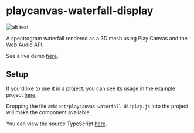 # playcanvas-waterfall-display

![alt text](https://i.ibb.co/QkLbBs2/rnbowroadpreviewbanner.jpg "Preview")

A spectrogram waterfall rendered as a 3D mesh using Play Canvas and the Web Audio API.

See a live demo [here](https://playcanv.as/p/eXaRm9xJ/).

## Setup

If you'd like to use it in a project, you can see its usage in the example project [here](https://playcanvas.com/project/714880/overview/spectrum-waterfall).

Dropping the file `ambient/playcanvas-waterfall-display.js` into the project will make the component available.

You can view the source TypeScript [here](./src/spectrum-waterfall.ts).
